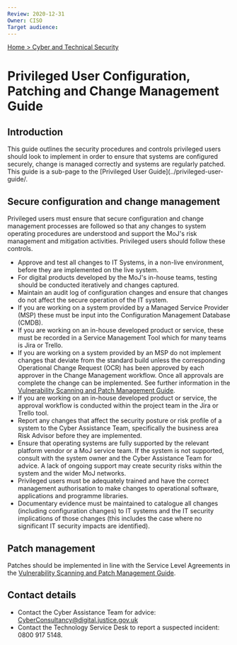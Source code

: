 ```yaml
---
Review: 2020-12-31
Owner: CISO
Target audience:
---
```


[Home > Cyber and Technical Security](../..)

# Privileged User Configuration, Patching and Change Management Guide

## Introduction

This guide outlines the security procedures and controls privileged users should look to implement in order to ensure that systems are configured securely, change is managed correctly and systems are regularly patched. This guide is a sub-page to the [Privileged User Guide](../privileged-user-guide/.

## Secure configuration and change management

Privileged users must ensure that secure configuration and change management processes are followed so that any changes to system operating procedures are understood and support the MoJ's risk management and mitigation activities. Privileged users should follow these controls.

- Approve and test all changes to IT Systems, in a non-live environment, before they are implemented on the live system.
- For digital products developed by the MoJ's in-house teams, testing should be conducted iteratively and changes captured.
- Maintain an audit log of configuration changes and ensure that changes do not affect the secure operation of the IT system.
- If you are working on a system provided by a Managed Service Provider (MSP) these must be input into the Configuration Management Database (CMDB).
- If you are working on an in-house developed product or service, these must be recorded in a Service Management Tool which for many teams is Jira or Trello.
- If you are working on a system provided by an MSP do not implement changes that deviate from the standard build unless the corresponding Operational Change Request (OCR) has been approved by each approver in the Change Management workflow. Once all approvals are complete the change can be implemented. See further information in the [Vulnerability Scanning and Patch Management Guide](../vulnerability-scanning-and-patch-management-guide/).
- If you are working on an in-house developed product or service, the approval workflow is conducted within the project team in the Jira or Trello tool.
- Report any changes that affect the security posture or risk profile of a system to the Cyber Assistance Team, specifically the business area Risk Advisor before they are implemented.
- Ensure that operating systems are fully supported by the relevant platform vendor or a MoJ service team. If the system is not supported, consult with the system owner and the Cyber Assistance Team for advice. A lack of ongoing support may create security risks within the system and the wider MoJ networks.
- Privileged users must be adequately trained and have the correct management authorisation to make changes to operational software, applications and programme libraries.
- Documentary evidence must be maintained to catalogue all changes (including configuration changes) to IT systems and the IT security implications of those changes (this includes the case where no significant IT security impacts are identified).

## Patch management

Patches should be implemented in line with the Service Level Agreements in the [Vulnerability Scanning and Patch Management Guide](../vulnerability-scanning-and-patch-management-guide/).

## Contact details

- Contact the Cyber Assistance Team for advice: [CyberConsultancy@digital.justice.gov.uk](mailto:CyberConsultancy@digital.justice.gov.uk)
- Contact the Technology Service Desk to report a suspected incident: 0800 917 5148.

